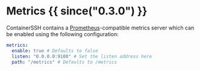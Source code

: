 <h1>Metrics {{ since("0.3.0") }}</h1>

ContainerSSH contains a [Prometheus](https://prometheus.io/)-compatible metrics server which can be enabled using the following configuration:

```yaml
metrics:
  enable: true # Defaults to false
  listen: "0.0.0.0:9100" # Set the listen address here
  path: "/metrics" # Defaults to /metrics
```
